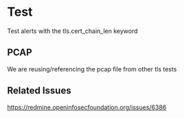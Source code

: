 Test
====

Test alerts with the tls.cert_chain_len keyword

PCAP
----

We are reusing/referencing the pcap file from other tls tests

Related Issues
--------------

https://redmine.openinfosecfoundation.org/issues/6386

